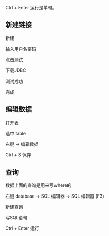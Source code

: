 Ctrl + Enter 运行是单句。

## 新建链接

新建

输入用户名密码

点击测试

下载JDBC

测试成功

完成

## 编辑数据

打开表

选中 table

右键 -> 编辑数据

Ctrl + S 保存

## 查询

数据上面的查询是用来写where的

右键 database -> SQL 编辑器 -> SQL 编辑器 (F3)

新建查询

写SQL语句

Ctrl + Enter 运行


